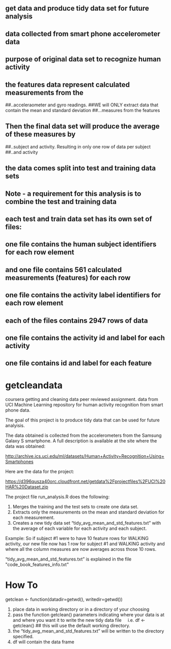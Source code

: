 ## get data and produce tidy data set for future analysis
## data collected from smart phone accelerometer data
## purpose of original data set to recognize human activity

## the features data represent calculated measurements from the 
##..acceleraometer and gyro readings.
##WE will ONLY extract data that contain the mean and standard deviation 
##...measures from the features

## Then the final data set will produce the average of these measures by
##..subject and activity.  Resulting in only one row of data per subject
##..and activity

## the data comes split into test and training data sets
## Note - a requirement for this analysis is to combine the test and training data

## each test and train data set has its own set of files:
## one file contains the human subject identifiers for each row element
## and one file contains 561 calculated measurements (features) for each row
## one file contains the activity label identifiers for each row element
## each of the files contains 2947 rows of data
## one file contains the activity id and label for each activity
## one file contains id and label for each feature


# getcleandata
coursera getting and cleaning data peer reviewed assignment.  data from UCI Machine Learning repository for human activity recognition from smart phone data.

The goal of this project is to produce tidy data that can be used for future analyisis.

The data obtained is collected from the accelerometers from the Samsung Galaxy S smartphone. A full description is available at the site where the data was obtained:

http://archive.ics.uci.edu/ml/datasets/Human+Activity+Recognition+Using+Smartphones

Here are the data for the project:

https://d396qusza40orc.cloudfront.net/getdata%2Fprojectfiles%2FUCI%20HAR%20Dataset.zip

The project file run_analysis.R does the following:
1.  Merges the training and the test sets to create one data set.
2.  Extracts only the measurements on the mean and standard deviation for each measurement.
3.  Creates a new tidy data set “tidy_avg_mean_and_std_features.txt” with the average of each variable for each activity and each subject.  

Example: So if subject #1 were to have 10 feature rows for WALKING activity, our new file now has 1 row for subject #1 and WALKING activity and where all the column measures are now averages across those 10 rows.  

“tidy_avg_mean_and_std_features.txt” is explained in the file "code_book_features_info.txt"

# How To
getclean <- function(datadir=getwd(), writedir=getwd())

1.  place data in working directory or in a directory of your choosing
2.  pass the function getclean() parameters indicating where your data is at and where you want it to write the new tidy data file
     i.e.  df <- getclean() ## this will use the default working directory.
3. the “tidy_avg_mean_and_std_features.txt” will be written to the directory specified.  
4. df will contain the data frame
